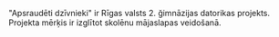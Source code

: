 "Apsraudēti dzīvnieki" ir Rīgas valsts 2. ğimnāzijas datorikas projekts.
Projekta mērķis ir izglītot skolēnu mājaslapas veidošanā.
